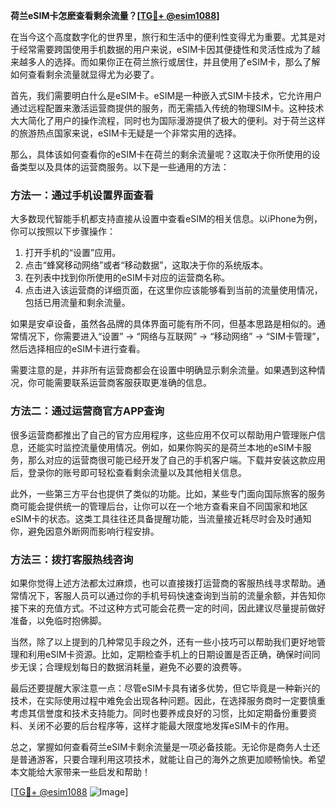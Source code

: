 **荷兰eSIM卡怎麽查看剩余流量？[[TG💪+ @esim1088](https://t.me/s/esim1088)]**

在当今这个高度数字化的世界里，旅行和生活中的便利性变得尤为重要。尤其是对于经常需要跨国使用手机数据的用户来说，eSIM卡因其便捷性和灵活性成为了越来越多人的选择。而如果你正在荷兰旅行或居住，并且使用了eSIM卡，那么了解如何查看剩余流量就显得尤为必要了。

首先，我们需要明白什么是eSIM卡。eSIM是一种嵌入式SIM卡技术，它允许用户通过远程配置来激活运营商提供的服务，而无需插入传统的物理SIM卡。这种技术大大简化了用户的操作流程，同时也为国际漫游提供了极大的便利。对于荷兰这样的旅游热点国家来说，eSIM卡无疑是一个非常实用的选择。

那么，具体该如何查看你的eSIM卡在荷兰的剩余流量呢？这取决于你所使用的设备类型以及具体的运营商服务。以下是一些通用的方法：

### 方法一：通过手机设置界面查看

大多数现代智能手机都支持直接从设置中查看eSIM的相关信息。以iPhone为例，你可以按照以下步骤操作：

1. 打开手机的“设置”应用。
2. 点击“蜂窝移动网络”或者“移动数据”，这取决于你的系统版本。
3. 在列表中找到你所使用的eSIM卡对应的运营商名称。
4. 点击进入该运营商的详细页面，在这里你应该能够看到当前的流量使用情况，包括已用流量和剩余流量。

如果是安卓设备，虽然各品牌的具体界面可能有所不同，但基本思路是相似的。通常情况下，你需要进入“设置” -> “网络与互联网” -> “移动网络” -> “SIM卡管理”，然后选择相应的eSIM卡进行查看。

需要注意的是，并非所有运营商都会在设置中明确显示剩余流量。如果遇到这种情况，你可能需要联系运营商客服获取更准确的信息。

### 方法二：通过运营商官方APP查询

很多运营商都推出了自己的官方应用程序，这些应用不仅可以帮助用户管理账户信息，还能实时监控流量使用情况。例如，如果你购买的是荷兰本地的eSIM卡服务，那么对应的运营商很可能已经开发了自己的手机客户端。下载并安装这款应用后，登录你的账号即可轻松查看剩余流量以及其他相关信息。

此外，一些第三方平台也提供了类似的功能。比如，某些专门面向国际旅客的服务商可能会提供统一的管理后台，让你可以在一个地方查看来自不同国家和地区eSIM卡的状态。这类工具往往还具备提醒功能，当流量接近耗尽时会及时通知你，避免因意外断网而影响行程安排。

### 方法三：拨打客服热线咨询

如果你觉得上述方法都太过麻烦，也可以直接拨打运营商的客服热线寻求帮助。通常情况下，客服人员可以通过你的手机号码快速查询到当前的流量余额，并告知你接下来的充值方式。不过这种方式可能会花费一定的时间，因此建议尽量提前做好准备，以免临时抱佛脚。

当然，除了以上提到的几种常见手段之外，还有一些小技巧可以帮助我们更好地管理和利用eSIM卡资源。比如，定期检查手机上的日期设置是否正确，确保时间同步无误；合理规划每日的数据消耗量，避免不必要的浪费等。

最后还要提醒大家注意一点：尽管eSIM卡具有诸多优势，但它毕竟是一种新兴的技术，在实际使用过程中难免会出现各种问题。因此，在选择服务商时一定要慎重考虑其信誉度和技术支持能力。同时也要养成良好的习惯，比如定期备份重要资料、关闭不必要的后台程序等，这样才能最大限度地发挥eSIM卡的作用。

总之，掌握如何查看荷兰eSIM卡剩余流量是一项必备技能。无论你是商务人士还是普通游客，只要合理利用这项技术，就能让自己的海外之旅更加顺畅愉快。希望本文能给大家带来一些启发和帮助！

[[TG💪+ @esim1088](https://t.me/s/esim1088) ![Image](https://i.postimg.cc/4NQfJmqS/Snipaste-2025-05-13-00-14-12.png)]